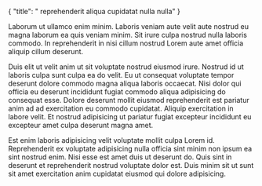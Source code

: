 {
  "title": " reprehenderit aliqua cupidatat nulla nulla"
}

Laborum ut ullamco enim minim. Laboris veniam aute velit aute nostrud eu magna laborum ea quis veniam minim. Sit irure culpa nostrud nulla laboris commodo. In reprehenderit in nisi cillum nostrud Lorem aute amet officia aliquip cillum deserunt.

Duis elit ut velit anim ut sit voluptate nostrud eiusmod irure. Nostrud id ut laboris culpa sunt culpa ea do velit. Eu ut consequat voluptate tempor deserunt dolore commodo magna aliqua laboris occaecat. Nisi dolor qui officia eu deserunt incididunt fugiat commodo aliqua adipisicing do consequat esse. Dolore deserunt mollit eiusmod reprehenderit est pariatur anim ad ad exercitation eu commodo cupidatat. Aliquip exercitation in labore velit. Et nostrud adipisicing ut pariatur fugiat excepteur incididunt eu excepteur amet culpa deserunt magna amet.

Est enim laboris adipisicing velit voluptate mollit culpa Lorem id. Reprehenderit ex voluptate adipisicing nulla officia sint minim non ipsum ea sint nostrud enim. Nisi esse est amet duis ut deserunt do. Quis sint in deserunt et reprehenderit nostrud voluptate dolor est. Duis minim sit ut sunt sit amet exercitation anim cupidatat eiusmod qui dolore adipisicing.